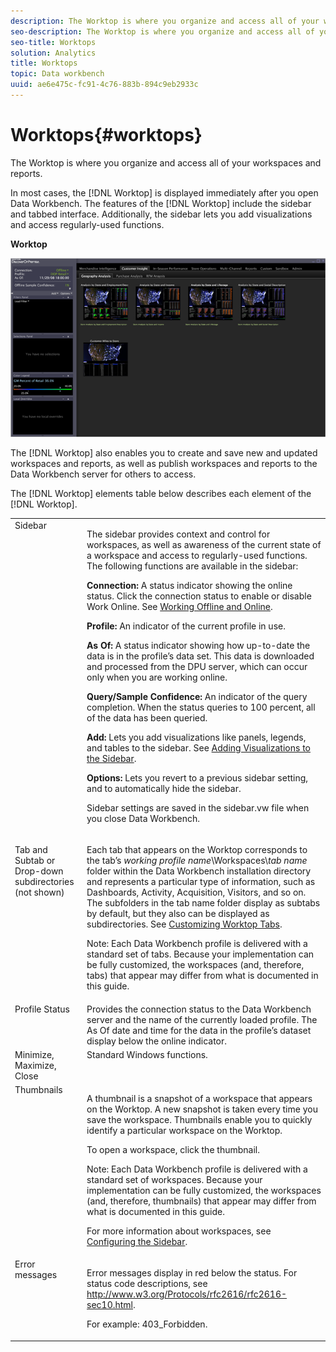 ```yaml
---
description: The Worktop is where you organize and access all of your workspaces and reports.
seo-description: The Worktop is where you organize and access all of your workspaces and reports.
seo-title: Worktops
solution: Analytics
title: Worktops
topic: Data workbench
uuid: ae6e475c-fc91-4c76-883b-894c9eb2933c
---
```


# Worktops{#worktops}

The Worktop is where you organize and access all of your workspaces and reports.

In most cases, the [!DNL Worktop] is displayed immediately after you open Data Workbench. The features of the [!DNL Worktop] include the sidebar and tabbed interface. Additionally, the sidebar lets you add visualizations and access regularly-used functions.

**Worktop**

![](assets/client-wktp.png)

The [!DNL Worktop] also enables you to create and save new and updated workspaces and reports, as well as publish workspaces and reports to the Data Workbench server for others to access.

The [!DNL Worktop] elements table below describes each element of the [!DNL Worktop].

<table id="table_CB1DBB7DE8E2450A8C57601531BBD689"> 
 <tbody> 
  <tr valign="top"> 
   <td colname="col1"> Sidebar </td> 
   <td colname="col2"> <p>The sidebar provides context and control for workspaces, as well as awareness of the current state of a workspace and access to regularly-used functions. The following functions are available in the sidebar: </p> <p> <b>Connection:</b> A status indicator showing the online status. Click the connection status to enable or disable <span class="wintitle"> Work Online</span>. See <a href="../../home/c-get-started/c-off-on.md#concept-cef8758ede044b18b3558376c5eb9f54" format="dita" scope="local"> Working Offline and Online</a>. </p> <p> <b>Profile:</b> An indicator of the current profile in use. </p> <p> <b>As Of: </b>A status indicator showing how up-to-date the data is in the profile’s data set. This data is downloaded and processed from the DPU server, which can occur only when you are working online. </p> <p> <b>Query/Sample Confidence:</b> An indicator of the query completion. When the status queries to 100 percent, all of the data has been queried. </p> <p> <b>Add:</b> Lets you add visualizations like panels, legends, and tables to the sidebar. See <a href="../../home/c-get-started/c-config-sidebar.md#section-666f70a405db4f8d8eaffa567ffcac06" format="dita" scope="local"> Adding Visualizations to the Sidebar</a>. </p> <p> <b>Options:</b> Lets you revert to a previous sidebar setting, and to automatically hide the sidebar. </p> <p>Sidebar settings are saved in the <span class="filepath"> sidebar.vw</span> file when you close Data Workbench. </p> </td> 
  </tr> 
  <tr valign="top"> 
   <td colname="col1"> <p>Tab and Subtab or Drop-down subdirectories (not shown) </p> </td> 
   <td colname="col2"> <p>Each tab that appears on the <span class="wintitle"> Worktop</span> corresponds to the tab’s <i>working profile name</i>\Workspaces\<i>tab name</i> folder within the Data Workbench installation directory and represents a particular type of information, such as Dashboards, Activity, Acquisition, Visitors, and so on. The subfolders in the tab name folder display as subtabs by default, but they also can be displayed as subdirectories. See <a href="../../home/c-get-started/c-intf-anlys-ftrs/c-cstm-wktp-tabs/c-cstm-wktp-tabs.md#concept-0f1e6061b03949199326dc6df71a52bc" format="dita" scope="local"> Customizing Worktop Tabs</a>. </p> <p> <p>Note:  Each Data Workbench profile is delivered with a standard set of tabs. Because your implementation can be fully customized, the workspaces (and, therefore, tabs) that appear may differ from what is documented in this guide. </p> </p> </td> 
  </tr> 
  <tr valign="top"> 
   <td colname="col1"> Profile Status </td> 
   <td colname="col2"> Provides the connection status to the Data Workbench server and the name of the currently loaded profile. The As Of date and time for the data in the profile’s dataset display below the online indicator. </td> 
  </tr> 
  <tr valign="top"> 
   <td colname="col1"> Minimize, Maximize, Close </td> 
   <td colname="col2"> Standard Windows functions. </td> 
  </tr> 
  <tr valign="top"> 
   <td colname="col1"> Thumbnails </td> 
   <td colname="col2"> <p>A thumbnail is a snapshot of a workspace that appears on the <span class="wintitle"> Worktop</span>. A new snapshot is taken every time you save the workspace. Thumbnails enable you to quickly identify a particular workspace on the <span class="wintitle"> Worktop</span>. </p> <p>To open a workspace, click the thumbnail. </p> <p> <p>Note:  Each Data Workbench profile is delivered with a standard set of workspaces. Because your implementation can be fully customized, the workspaces (and, therefore, thumbnails) that appear may differ from what is documented in this guide. </p> </p> <p>For more information about workspaces, see <a href="../../home/c-get-started/c-config-sidebar.md#concept-41db771b302e43018e5a9daa40b397e6" format="dita" scope="local"> Configuring the Sidebar</a>. </p> </td> 
  </tr> 
  <tr valign="top"> 
   <td colname="col1"> Error messages </td> 
   <td colname="col2"> <p>Error messages display in red below the status. For status code descriptions, see <a href="http://www.w3.org/Protocols/rfc2616/rfc2616-sec10.html" format="http" scope="external"> http://www.w3.org/Protocols/rfc2616/rfc2616-sec10.html</a>. </p> <p>For example: 403_Forbidden. </p> </td> 
  </tr> 
 </tbody> 
</table>

